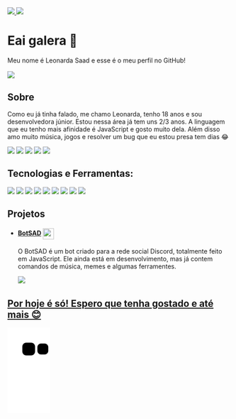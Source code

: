 <div>
<a href="https://github.com/LeonardaSaad">
<img height="180em" src="https://github-readme-stats.vercel.app/api?username=LeonardaSaad&show_icons=true&theme=dark"/>
<img height="180px" src="https://github-readme-stats.vercel.app/api/top-langs/?username=LeonardaSaad&show_icons=true&theme=dark&langs_count=5&layout=compact"/>
</div>


<h1>
    <a>Eai galera 👋</a>
</h1>
<p> Meu nome é Leonarda Saad e esse é o meu perfil no GitHub!</p>
<img src="https://media.giphy.com/media/hTh9bSbUPWMWk/giphy.gif" align="center"/>



<h2 class="sobre">
    <a>Sobre</a>
</h2>
	 <p>Como eu já tinha falado, me chamo Leonarda, tenho 18 anos e sou desenvolvedora júnior. Estou nessa área já tem uns 2/3 anos. A linguagem que eu tenho mais afinidade é JavaScript e gosto muito dela. Além disso amo muito música, jogos e resolver um bug que eu estou presa tem dias 😂</p>
   

<div>
<a href = "mailto:saad.leonarda@gmail.com"><img src="https://img.shields.io/badge/Gmail-DB4437?style=for-the-badge&logo=gmail&logoColor=white" target="_blank"></a>
<a href="https://instagram.com/leonarda_saad/" target="_blank"><img src="https://img.shields.io/badge/-Instagram-%23E4405F?style=for-the-badge&logo=instagram&logoColor=white" target="_blank"></a>	
<a href="https://www.twitch.tv/leosaad" target="_blank"><img src="https://img.shields.io/badge/Twitch-9146FF?style=for-the-badge&logo=twitch&logoColor=white" target="_blank"></a>	
<a href="https://twitter.com/Leonarda_Saad" target="_blank"><img src="https://img.shields.io/badge/Twitter-1DA1F2?style=for-the-badge&logo=twitter&logoColor=white" target="_blank"></a> 	
<a href="https://www.linkedin.com/in/leonarda-saad/" target="_blank"><img src="https://img.shields.io/badge/-LinkedIn-%230077B5?style=for-the-badge&logo=linkedin&logoColor=white" target="_blank"></a> 	
</div>
   

<h2>Tecnologias e Ferramentas:</h2>
  <p>
	<img height="45" src="https://cdn.jsdelivr.net/gh/devicons/devicon/icons/javascript/javascript-plain.svg" />
	<img height="45" src="https://cdn.jsdelivr.net/gh/devicons/devicon/icons/nodejs/nodejs-original.svg" />
	<img height="45" src="https://cdn.jsdelivr.net/gh/devicons/devicon/icons/npm/npm-original-wordmark.svg" />
	<img height="45" src="https://cdn.jsdelivr.net/gh/devicons/devicon/icons/html5/html5-original.svg" />
	<img height="45" src="https://cdn.jsdelivr.net/gh/devicons/devicon/icons/css3/css3-original.svg" />
	<img height="45" src="https://cdn.jsdelivr.net/gh/devicons/devicon/icons/git/git-original.svg" />
	<img height="45" src="https://cdn.jsdelivr.net/gh/devicons/devicon/icons/github/github-original.svg" />
	<img height="45" src="https://cdn.jsdelivr.net/gh/devicons/devicon/icons/figma/figma-original.svg" />
	<img height="45" src="https://cdn.jsdelivr.net/gh/devicons/devicon/icons/vscode/vscode-original.svg" />
	  
  </p>
  
<h2 class="projetos"> <a>Projetos</a> </h2>

<ul>
  
  <li><h4>
    <a href="https://github.com/LeonardaSaad/BotSAD">BotSAD</a>
    <img src="https://i.imgur.com/pSovA7C.png" width="25" height="25" align="center">
  </h4></li>
	<p>O BotSAD é um bot criado para a rede social Discord, totalmente feito em JavaScript. Ele ainda está em desenvolvimento, mas já contem comandos de música, memes e          algumas ferramentes.</p>
	<div>
	<a href="https://github.com/LeonardaSaad/BotSAD">
	<img height="105em" src="https://github-readme-stats.vercel.app/api/pin/?username=LeonardaSaad&repo=BotSAD&show_icons=true&theme=dark"/>
	</div>

  
  
</ul>



<h2>Por hoje é só! Espero que tenha gostado e até mais 😊</h2>

![Snake animation](https://github.com/LeonardaSaad/LeonardaSaad/blob/output/github-contribution-grid-snake.svg)


